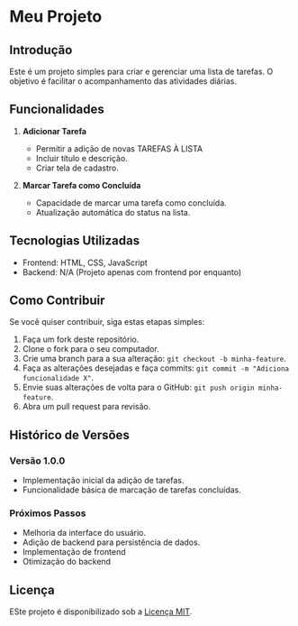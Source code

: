 # Meu Projeto

## Introdução

Este é um projeto simples para criar e gerenciar uma lista de tarefas. O objetivo é facilitar o acompanhamento das atividades diárias.

## Funcionalidades

1. **Adicionar Tarefa**
   - Permitir a adição de novas TAREFAS À LISTA
   - Incluir título e descrição.
   - Criar tela de cadastro.

2. **Marcar Tarefa como Concluída**
   - Capacidade de marcar uma tarefa como concluída.
   - Atualização automática do status na lista.

## Tecnologias Utilizadas

- Frontend: HTML, CSS, JavaScript
- Backend: N/A (Projeto apenas com frontend por enquanto)

## Como Contribuir

Se você quiser contribuir, siga estas etapas simples:

1. Faça um fork deste repositório.
2. Clone o fork para o seu computador.
3. Crie uma branch para a sua alteração: `git checkout -b minha-feature`.
4. Faça as alterações desejadas e faça commits: `git commit -m "Adiciona funcionalidade X"`.
5. Envie suas alterações de volta para o GitHub: `git push origin minha-feature`.
6. Abra um pull request para revisão.

## Histórico de Versões

### Versão 1.0.0

- Implementação inicial da adição de tarefas.
- Funcionalidade básica de marcação de tarefas concluídas.

### Próximos Passos

- Melhoria da interface do usuário.
- Adição de backend para persistência de dados.
- Implementação de frontend
- Otimização do backend

## Licença

ESte projeto é disponibilizado sob a [Licença MIT](LICENSE).
